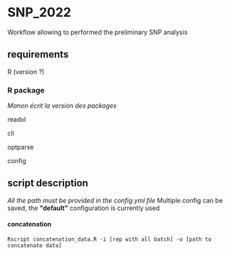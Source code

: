 # SNP_2022
 Workflow allowing to performed the preliminary SNP analysis

## requirements

R (version ?)

### R package

_Manon écrit la version des packages_

readxl

cli

optparse

config

## script description

_All the path must be provided in the config.yml file_
Multiple config can be saved, the **"default"** configuration is currently used

#### concatenation
``` shell
Rscript concatenation_data.R -i [rep with all batch] -o [path to concatenate data]
```
